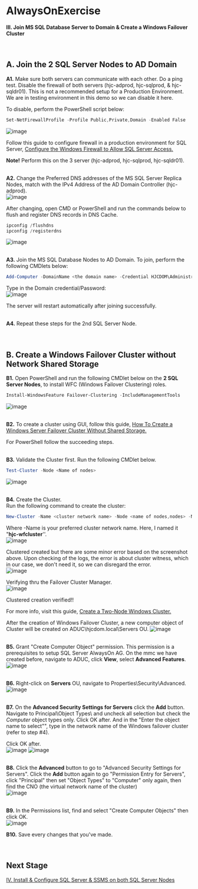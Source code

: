 # AlwaysOnExercise

**III. Join MS SQL Database Server to Domain & Create a Windows Failover Cluster**
<br/>
<br/>
<br/>

**A. Join the 2 SQL Server Nodes to AD Domain**
------------------------------------------------------------------------------------------------------------------------------------
**A1.** Make sure both servers can communicate with each other. Do a ping test. Disable the firewall of both servers (hjc-adprod, hjc-sqlprod, & hjc-sqldr01). This is not a recommended setup for a Production Environment. We are in testing environment in this demo so we can disable it here. 
<br/>

To disable, perform the PowerShell script below:
```PowerShell
Set-NetFirewallProfile -Profile Public,Private,Domain -Enabled False
```
![image](https://user-images.githubusercontent.com/95063830/172056165-32b69b43-f1fd-416e-862f-8e7091b941be.png)

Follow this guide to configure firewall in a production environment for SQL Server, [Configure the Windows Firewall to Allow SQL Server Access.](https://docs.microsoft.com/en-us/sql/sql-server/install/configure-the-windows-firewall-to-allow-sql-server-access?view=sql-server-ver16) 

**Note!** Perform this on the 3 server (hjc-adprod, hjc-sqlprod, hjc-sqldr01).
<br/>
<br/>

**A2.** Change the Preferred DNS addresses of the MS SQL Server Replica Nodes, match with the IPv4 Address of the AD Domain Controller (hjc-adprod). 
<br/>
![image](https://user-images.githubusercontent.com/95063830/172056382-1406bdb8-7f1e-4d1a-bd51-596b61bb4257.png)

After changing, open CMD or PowerShell and run the commands below to flush and register DNS records in DNS Cache.
```PowerShell
ipconfig /flushdns
ipconfig /registerdns
```
![image](https://user-images.githubusercontent.com/95063830/172056509-06c95782-a0d4-46f1-ba38-432cda8111be.png)
<br/>
<br/>

**A3.** Join the MS SQL Database Nodes to AD Domain. To join, perform the following CMDlets below:
```PowerShell
Add-Computer -DomainName <the domain name> -Credential HJCDOM\Administrator  -Restart
```
Type in the Domain credential/Password:
<br/>
![image](https://user-images.githubusercontent.com/95063830/187055932-e6e3bc39-bb31-4ec4-a5d9-4a11dab709b1.png)

The server will restart automatically after joining successfully.
<br/>
<br/>

**A4.** Repeat these steps for the 2nd SQL Server Node.
<br/>
<br/>
<br/>

**B. Create a Windows Failover Cluster without Network Shared Storage**
------------------------------------------------------------------------------------------------------------------------------------
**B1.** Open PowerShell and run the following CMDlet below on the **2 SQL Server Nodes**, to install WFC (Windows Failover Clustering) roles.
```PowerShell
Install-WindowsFeature Failover-Clustering -IncludeManagementTools
```
![image](https://user-images.githubusercontent.com/95063830/172080500-0a3653c2-a109-49fc-9f06-37d1ed2aacd0.png)
<br/>
<br/>

**B2.** To create a cluster using GUI, follow this guide, [How To Create a Windows Server Failover Cluster Without Shared Storage.](https://redmondmag.com/articles/2014/07/14/windows-server-failover-cluster.aspx)

For PowerShell follow the succeeding steps.
<br/>
<br/>

**B3.** Validate the Cluster first. Run the following CMDlet below.
```PowerShell
Test-Cluster -Node <Name of nodes>
```
![image](https://user-images.githubusercontent.com/95063830/172083619-44671259-f307-4ade-8db0-0478b0f05c14.png)
<br/>
<br/>

**B4.** Create the Cluster.
<br/>
Run the following command to create the cluster:
```PowerShell
New-Cluster -Name <cluster network name> -Node <name of nodes,nodes> -NoStorage -StaticAddress <cluster IPv4 Address>
```
Where -Name is your preferred cluster network name. Here, I named it "**hjc-wfcluster**''.
<br/>
![image](https://user-images.githubusercontent.com/95063830/172085190-3b17e090-0e86-4c5e-a48c-25aa4760b05d.png)

Clustered created but there are some minor error based on the screenshot above. Upon checking of the logs, the error is about cluster witness, which in our case, we don't need it, so we can disregard the error.
<br/>
![image](https://user-images.githubusercontent.com/95063830/172085131-6b63e9f5-9e36-402b-8bd9-be2b51a7bf84.png)

Verifying thru the Failover Cluster Manager.
<br/>
![image](https://user-images.githubusercontent.com/95063830/172085248-52970aaf-df75-4617-8631-48868f5f0e32.png)

Clustered creation verified!!
<br/>

For more info, visit this guide, [Create a Two-Node Windows Cluster.](https://argonsys.com/microsoft-cloud/articles/create-two-node-windows-cluster/)
<br/>

After the creation of Windows Failover Cluster, a new computer object of Cluster will be created on ADUC\hjcdom.local\Servers OU.
![image](https://user-images.githubusercontent.com/95063830/187057143-1e682d29-484d-4853-bca8-a3866b623bde.png)
<br/>
<br/>

**B5.** Grant "Create Computer Object" permission. This permission is a prerequisites to setup SQL Server AlwaysOn AG. On the mmc we have created before, navigate to ADUC, click **View**, select **Advanced Features**. 
<br/>
![image](https://user-images.githubusercontent.com/95063830/187055317-f10824da-6c98-4c3f-9b7a-6fe095be037b.png)
<br/>
<br/>

**B6.** Right-click on **Servers** OU, navigate to Properties\Security\Advanced. 
<br/>
![image](https://user-images.githubusercontent.com/95063830/187055349-10b70ba9-3a87-40c9-81e3-6aab57368c05.png)
<br/>
<br/>

**B7.** On the **Advanced Security Settings for Servers** click the **Add** button. Navigate to Principal\Object Types\ and uncheck all selection but check the *Computer* object types only. Click OK after. And in the "Enter the object name to select"", type in the network name of the Windows failover cluster (refer to step #4).
<br/>

Click OK after.
<br/>
![image](https://user-images.githubusercontent.com/95063830/187055518-edf71656-2be2-4afe-9f52-c0fc440f94c6.png)
![image](https://user-images.githubusercontent.com/95063830/187127768-86efb9d6-e464-41bf-a1e4-90c06ec55c0e.png)
<br/>
<br/>

**B8.** Click the **Advanced** button to go to "Advanced Security Settings for Servers". Click the **Add** button again to go "Permission Entry for Servers", click "Principal" then set "Object Types" to "Computer" only again, then find the CNO (the virtual network name of the cluster)
<br/>
![image](https://user-images.githubusercontent.com/95063830/187128163-78df953e-e1e4-4898-8dfe-2d2a7f215d6e.png)
<br/>
<br/>

**B9.** In the Permissions list, find and select "Create Computer Objects" then click OK.
<br/>
![image](https://user-images.githubusercontent.com/95063830/187055560-c15cc45a-06a1-4339-b515-5bea6fae5fcc.png)

**B10.** Save every changes that you've made.
<br/>
<br/>
<br/>

**Next Stage**
------------------------------------------------------------------------------------------------------------------------------------
[IV. Install & Configure SQL Server & SSMS on both SQL Server Nodes](https://github.com/fortehub/AlwaysOnPractice/blob/e77e7461f693bedf89bc4c02019e6ef2189619e6/IV.%20Install%20&%20Configure%20SQL%20Server%20&%20SSMS%20on%20virtual%20Machines.md)






